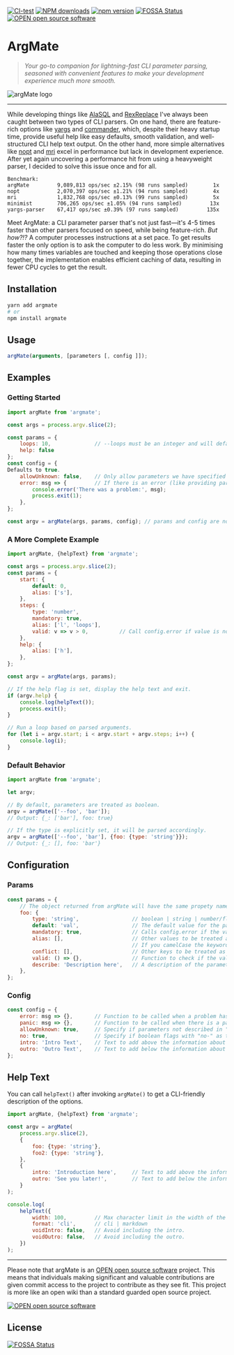 [![CI-test](https://github.com/mathiasrw/argmate/workflows/CI-test/badge.svg)](https://github.com/mathiasrw/argmate/actions)
[![NPM downloads](https://img.shields.io/npm/dm/argmate.svg?style=flat&label=npm%20downloads)](https://npm-stat.com/charts.html?package=argmate)
[![npm version](https://badge.fury.io/js/argmate.svg)](https://www.npmjs.com/package/argmate)
[![FOSSA Status](https://img.shields.io/badge/license-CC%20BY-brightgreen.svg)](https://app.fossa.io/projects/git%2Bgithub.com%2Fmathiasrw%2Fargmate?ref=badge_shield)
[![OPEN open source software](https://img.shields.io/badge/Open--OSS-%E2%9C%94-brightgreen.svg)](http://open-oss.com)

# ArgMate

> _Your go-to companion for lightning-fast CLI parameter parsing, seasoned with convenient features to make your development experience much more smooth._

![argMate logo](https://github.com/mathiasrw/argmate/assets/1063454/9cedfa2b-89d5-494b-885a-be5ae1b65858)

---

While developing things like [AlaSQL](https://www.npmjs.com/package/alasql) and [RexReplace](https://www.npmjs.com/package/rexreplace) I've always been caught between two types of CLI parsers. On one hand, there are feature-rich options like [yargs](https://www.npmjs.com/package/yargs) and [commander](https://www.npmjs.com/package/commander), which, despite their heavy startup time, provide useful help like easy defaults, smooth validation, and well-structured CLI help text output. On the other hand, more simple alternatives like [nopt](https://www.npmjs.com/package/nopt) and [mri](https://www.npmjs.com/package/mri) excel in performance but lack in development experience. After yet again uncovering a performance hit from using a heavyweight parser, I decided to solve this issue once and for all.

```
Benchmark:
argMate         9,089,813 ops/sec ±2.15% (98 runs sampled)		  1x
nopt            2,070,397 ops/sec ±1.21% (94 runs sampled)		  4x
mri             1,832,768 ops/sec ±0.13% (99 runs sampled)		  5x
minimist        706,265 ops/sec ±1.05% (94 runs sampled)		 13x
yargs-parser    67,417 ops/sec ±0.39% (97 runs sampled)			135x
```

Meet ArgMate: a CLI parameter parser that's not just fast—it's 4-5 times faster than other parsers focused on speed, while being feature-rich. _But how?!?_ A computer processes instructions at a set pace. To get results faster the only option is to ask the computer to do less work. By minimising how many times variables are touched and keeping those operations close together, the implementation enables efficient caching of data, resulting in fewer CPU cycles to get the result.



## Installation

```sh
yarn add argmate
# or
npm install argmate
```

## Usage

```js
argMate(arguments, [parameters [, config ]]);
```

## Examples

### Getting Started

```js
import argMate from 'argmate';

const args = process.argv.slice(2);

const params = {
	loops: 10, 				// --loops must be an integer and will default to 10 if not set.
	help: false
};
const config = {
Defaults to true.
	allowUnknown: false,	// Only allow parameters we have specified (--loops and --help). 
	error: msg => {			// If there is an error (like providing parameters not allowed), this function will be invoked.
		console.error('There was a problem:', msg);
		process.exit(1);
	},
};

const argv = argMate(args, params, config); // params and config are not mandatory
```

### A More Complete Example

```js
import argMate, {helpText} from 'argmate';

const args = process.argv.slice(2);
const params = {
	start: {
		default: 0,
		alias: ['s'],
	},
	steps: {
		type: 'number',
		mandatory: true,
		alias: ['l', 'loops'],
		valid: v => v > 0, 			// Call config.error if value is not valid
	},
	help: {
		alias: ['h'],
	},
};

const argv = argMate(args, params);

// If the help flag is set, display the help text and exit.
if (argv.help) {
	console.log(helpText());
	process.exit();
}

// Run a loop based on parsed arguments.
for (let i = argv.start; i < argv.start + argv.steps; i++) {
	console.log(i);
}
```

### Default Behavior

```js
import argMate from 'argmate';

let argv;

// By default, parameters are treated as boolean.
argv = argMate(['--foo', 'bar']);
// Output: {_: ['bar'], foo: true}

// If the type is explicitly set, it will be parsed accordingly.
argv = argMate(['--foo', 'bar'], {foo: {type: 'string'}});
// Output: {_: [], foo: 'bar'}
```

## Configuration

### Params

```js
const params = {
	// The object returned from argMate will have the same propety names as this object
	foo: {
		type: 'string', 				// boolean | string | number/float | int | hex | array/string[] | number[]/float[] | int[] | hex[]
		default: 'val', 				// The default value for the parameter. If the type is not specified, the type will be determined from this field.
		mandatory: true, 				// Calls config.error if the value is not provided. No effect if used in combination with "default".
		alias: [], 						// Other values to be treated as this parameter. Also accepts a single string.
										// If you camelCase the keyword, it will treat kebab-case of the word as an alias
		conflict: [], 					// Other keys to be treated as conflicting. Also accepts a single string.
		valid: () => {}, 				// Function to check if the value is valid (will call config.error if not valid)
		describe: 'Description here', 	// A description of the parameter. Will be used for the helpText (see below).
	},
};
```

### Config

```js
const config = {
	error: msg => {},		// Function to be called when a problem has been detected in the parsing. Defaults to throwing an informative exception (should probably be changed to something more friendly)
	panic: msg => {},		// Function to be called when there is a panic in the engine. Defaults to throwing an informative exception. (Mostly used for development and should probably not be changed.)
	allowUnknown: true, 	// Specify if parameters not described in "params" are allowed. If violated, config.error will be called.
	no: true, 				// Specify if boolean flags with "no-" as the first part will be treated as a negation. If so, --no-foo will result in {'_':[], 'foo': false}. Works well with default: true;
	intro: 'Intro Text', 	// Text to add above the information about each parameter in the help text.
	outro: 'Outro Text', 	// Text to add below the information about each parameter in the help text.
};
```

## Help Text

You can call `helpText()` after invoking `argMate()` to get a CLI-friendly description of the options.

```js
import argMate, {helpText} from 'argmate';

const argv = argMate(
	process.argv.slice(2),
	{
		foo: {type: 'string'},
		foo2: {type: 'string'},
	},
	{
		intro: 'Introduction here', 	// Text to add above the information about each parameter in the help text.
		outro: 'See you later!', 		// Text to add below the information about each parameter in the help text.
	}
);

console.log(
	helpText({
		width: 100,			// Max character limit in the width of the output.
		format: 'cli', 		// cli | markdown
		voidIntro: false, 	// Avoid including the intro.
		voidOutro: false, 	// Avoid including the outro.
	})
);
```

---

Please note that argMate is an [OPEN open source software](http://open-oss.com) project.
This means that individuals making significant and valuable contributions are given commit access to the project to contribute as they see fit. This project is more like an open wiki than a standard guarded open source project.

[![OPEN open source software](https://img.shields.io/badge/Open--OSS-%E2%9C%94-brightgreen.svg)](http://open-oss.com)

## License

[![FOSSA Status](https://app.fossa.io/api/projects/git%2Bgithub.com%2Fmathiasrw%2Fargmate.svg?type=large)](https://app.fossa.io/projects/git%2Bgithub.com%2Fmathiasrw%2Fargmate?ref=badge_large)
